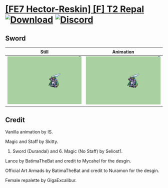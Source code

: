 # [\[FE7 Hector-Reskin\] \[F\] T2 Repal](./) [![Download](https://img.shields.io/badge/Download--red?style=social&logo=github)](https://minhaskamal.github.io/DownGit/#/home?url=https://github.com/Klokinator/FE-Repo/tree/main/Battle%20Animations%2FLords%20-%20Vanilla%20and%20Custom%2F%5BFE7%20Hector-Reskin%5D%20%5BF%5D%20T2%20Repal%2F1.%20Sword) [![Discord](https://img.shields.io/badge/Discord--blue?style=social&logo=discord)](https://discord.gg/C7VNGnyTPA)

## Sword

| Still | Animation |
| :---: | :-------: |
| ![Sword still](./Sword_000.png) | ![Sword](./Sword.gif) |

## Credit

Vanilla animation by IS.

Magic and Staff by Skitty.

1. Sword (Durandal) and 6. Magic (No Staff) by Seliost1.

Lance by BatimaTheBat and credit to Mycahel for the desgin.

Official Art Armads by BatimaTheBat and credit to Nuramon for the desgin.

Female repalette by GigaExcalibur.


